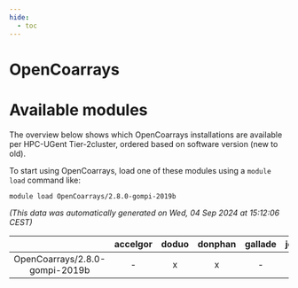 ```yaml
---
hide:
  - toc
---
```


OpenCoarrays
============

# Available modules


The overview below shows which OpenCoarrays installations are available per HPC-UGent Tier-2cluster, ordered based on software version (new to old).

To start using OpenCoarrays, load one of these modules using a `module load` command like:

```shell
module load OpenCoarrays/2.8.0-gompi-2019b
```

*(This data was automatically generated on Wed, 04 Sep 2024 at 15:12:06 CEST)*  

| |accelgor|doduo|donphan|gallade|joltik|shinx|skitty|
| :---: | :---: | :---: | :---: | :---: | :---: | :---: | :---: |
|OpenCoarrays/2.8.0-gompi-2019b|-|x|x|-|x|-|x|
